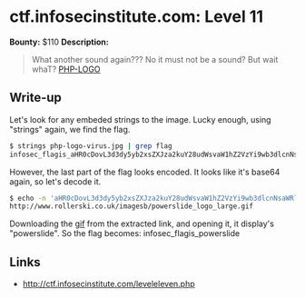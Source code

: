 # ctf.infosecinstitute.com: Level 11
**Bounty:** $110
**Description:**

> What another sound again???
> No it must not be a sound? But wait whaT?
> [PHP-LOGO](php-logo-virus.jpg)

## Write-up

Let's look for any embeded strings to the image. Lucky enough, using "strings" again, we find the flag.

```bash
$ strings php-logo-virus.jpg | grep flag
infosec_flagis_aHR0cDovL3d3dy5yb2xsZXJza2kuY28udWsvaW1hZ2VzYi9wb3dlcnNsaWRlX2xvZ29fbGFyZ2UuZ2lm
```

However, the last part of the flag looks encoded. It looks like it's base64 again, so let's decode it.

```bash
$ echo -n 'aHR0cDovL3d3dy5yb2xsZXJza2kuY28udWsvaW1hZ2VzYi9wb3dlcnNsaWRlX2xvZ29fbGFyZ2UuZ2lm' | base64 -d
http://www.rollerski.co.uk/imagesb/powerslide_logo_large.gif
```

Downloading the [gif](powerslide_logo_large.gif) from the extracted link, and opening it, it display's  "powerslide". So the flag becomes:
infosec_flagis_powerslide
## Links
* <http://ctf.infosecinstitute.com/leveleleven.php>

